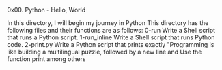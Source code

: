 0x00. Python - Hello, World

In this directory, I will begin my journey in Python
This directory has the following files and their functions are as follows:
0-run Write a Shell script that runs a Python script.
1-run_inline Write a Shell script that runs Python code.
2-print.py Write a Python script that prints exactly "Programming is like building a multilingual puzzle, followed by a new line and Use the function print
among others

